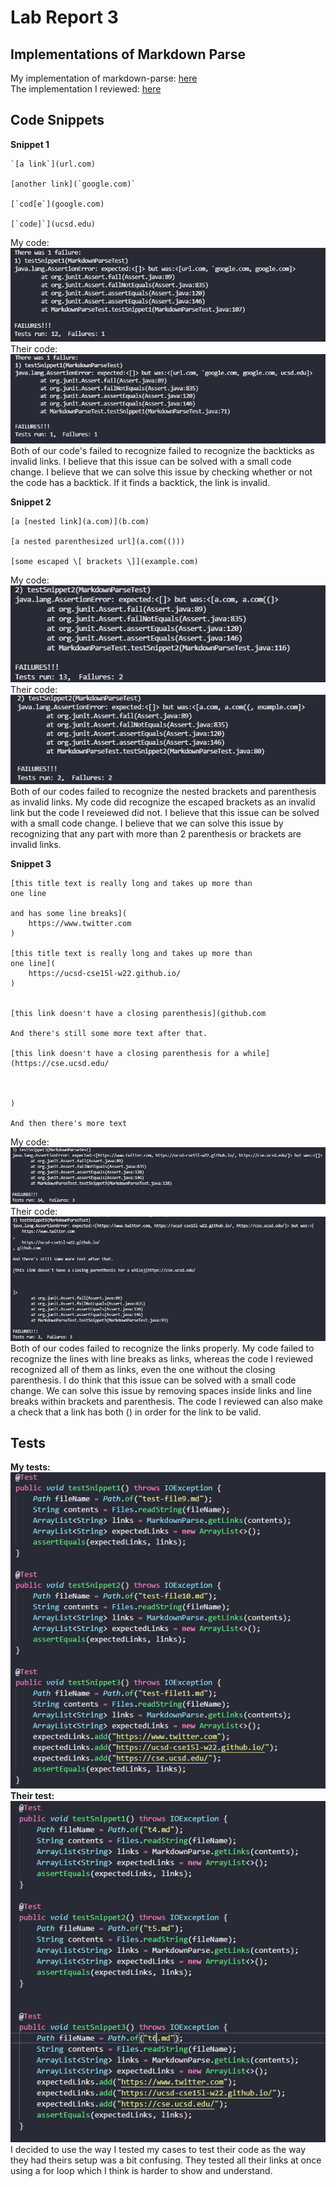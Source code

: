 # Lab Report 3

## Implementations of Markdown Parse
My implementation of markdown-parse: [here](https://github.com/kungryan/CSE15L-TheLunaMoths)  
The implementation I reviewed: [here](https://github.com/yaz067/markdown-parse)  
  
## Code Snippets

**Snippet 1**  
```
`[a link`](url.com)

[another link](`google.com)`

[`cod[e`](google.com)

[`code]`](ucsd.edu)
```  
My code:  
![Image](LR4Wk8Photos/1.PNG)  
Their code:  
![Image](LR4Wk8Photos/2.PNG)  
Both of our code's failed to recognize failed to recognize the backticks as invalid links. I believe that this issue can be solved with a small code change. I believe that we can solve this issue by checking whether or not the code has a backtick. If it finds a backtick, the link is invalid.  
  
**Snippet 2**  
```
[a [nested link](a.com)](b.com)

[a nested parenthesized url](a.com(()))

[some escaped \[ brackets \]](example.com)
```
My code:  
![Image](LR4Wk8Photos/3.PNG)  
Their code:  
![Image](LR4Wk8Photos/4.PNG)  
Both of our codes failed to recognize the nested brackets and parenthesis as invalid links. My code did recognize the escaped brackets as an invalid link but the code I reveiewed did not. I believe that this issue can be solved with a small code change. I believe that we can solve this issue by recognizing that any part with more than 2 parenthesis or brackets are invalid links.  
  
**Snippet 3**
```
[this title text is really long and takes up more than 
one line

and has some line breaks](
    https://www.twitter.com
)

[this title text is really long and takes up more than 
one line](
    https://ucsd-cse15l-w22.github.io/
)


[this link doesn't have a closing parenthesis](github.com

And there's still some more text after that.

[this link doesn't have a closing parenthesis for a while](https://cse.ucsd.edu/



)

And then there's more text
```  
My code:  
![Image](LR4Wk8Photos/6.PNG)  
Their code:  
![Image](LR4Wk8Photos/7.PNG)  
Both of our codes failed to recognize the links properly. My code failed to recognize the lines with line breaks as links, whereas the code I reviewed recognized all of them as links, even the one without the closing parenthesis. I do think that this issue can be solved with a small code change. We can solve this issue by removing spaces inside links and line breaks within brackets and parenthesis. The code I reviewed can also make a check that a link has both () in order for the link to be valid.  
  
## Tests  
**My tests:**  
![Image](LR4Wk8Photos/8.PNG)  
**Their test:**  
![Image](LR4Wk8Photos/9.PNG)  
I decided to use the way I tested my cases to test their code as the way they had theirs setup was a bit confusing. They tested all their links at once using a for loop which I think is harder to show and understand. 